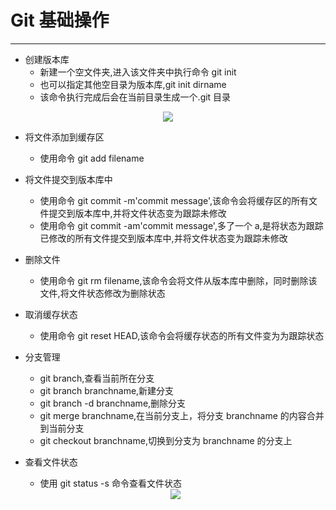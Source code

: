  # Git 基础操作
----
- 创建版本库
	- 新建一个空文件夹,进入该文件夹中执行命令 git init
	- 也可以指定其他空目录为版本库,git init dirname
	- 该命令执行完成后会在当前目录生成一个.git 目录
<div align="center">
    <img src="https://blog-review-notes.oss-cn-beijing.aliyuncs.com/devops/git/_images/gitInit.png">
</div>

- 将文件添加到缓存区
	- 使用命令 git add filename

- 将文件提交到版本库中
	- 使用命令 git commit -m'commit message',该命令会将缓存区的所有文件提交到版本库中,并将文件状态变为跟踪未修改
	- 使用命令 git commit -am'commit message',多了一个 a,是将状态为跟踪已修改的所有文件提交到版本库中,并将文件状态变为跟踪未修改

- 删除文件
	- 使用命令 git rm filename,该命令会将文件从版本库中删除，同时删除该文件,将文件状态修改为删除状态

- 取消缓存状态
	- 使用命令 git reset HEAD,该命令会将缓存状态的所有文件变为为跟踪状态

- 分支管理
	- git branch,查看当前所在分支
	- git branch branchname,新建分支
	- git branch -d branchname,删除分支
	- git merge branchname,在当前分支上，将分支 branchname 的内容合并到当前分支
	- git checkout branchname,切换到分支为 branchname 的分支上	

- 查看文件状态
	- 使用 git status -s 命令查看文件状态
	<div align="center">
	    <img src="https://blog-review-notes.oss-cn-beijing.aliyuncs.com/devops/git/_images/gitStatus.png">
	</div>	